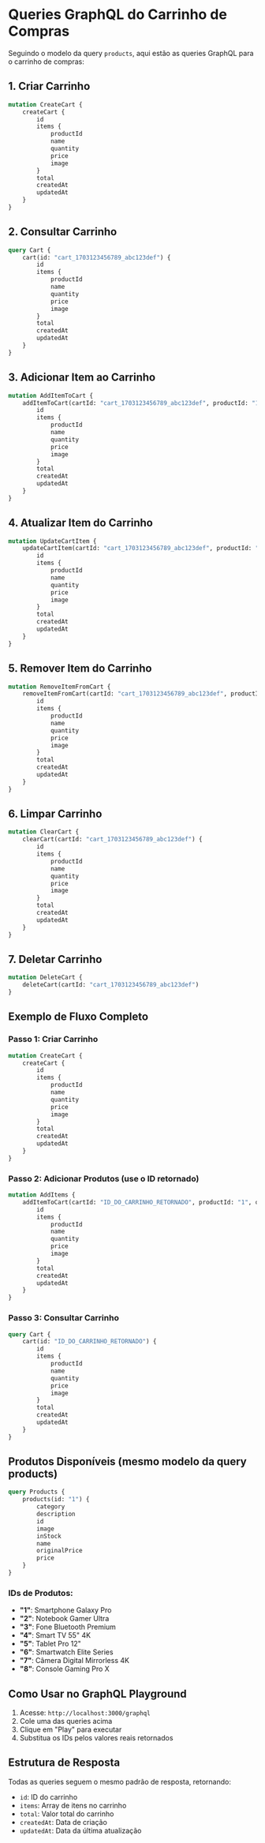 # Queries GraphQL do Carrinho de Compras

Seguindo o modelo da query `products`, aqui estão as queries GraphQL para o carrinho de compras:

## 1. Criar Carrinho
```graphql
mutation CreateCart {
    createCart {
        id
        items {
            productId
            name
            quantity
            price
            image
        }
        total
        createdAt
        updatedAt
    }
}
```

## 2. Consultar Carrinho
```graphql
query Cart {
    cart(id: "cart_1703123456789_abc123def") {
        id
        items {
            productId
            name
            quantity
            price
            image
        }
        total
        createdAt
        updatedAt
    }
}
```

## 3. Adicionar Item ao Carrinho
```graphql
mutation AddItemToCart {
    addItemToCart(cartId: "cart_1703123456789_abc123def", productId: "1", quantity: 2) {
        id
        items {
            productId
            name
            quantity
            price
            image
        }
        total
        createdAt
        updatedAt
    }
}
```

## 4. Atualizar Item do Carrinho
```graphql
mutation UpdateCartItem {
    updateCartItem(cartId: "cart_1703123456789_abc123def", productId: "1", quantity: 3) {
        id
        items {
            productId
            name
            quantity
            price
            image
        }
        total
        createdAt
        updatedAt
    }
}
```

## 5. Remover Item do Carrinho
```graphql
mutation RemoveItemFromCart {
    removeItemFromCart(cartId: "cart_1703123456789_abc123def", productId: "1") {
        id
        items {
            productId
            name
            quantity
            price
            image
        }
        total
        createdAt
        updatedAt
    }
}
```

## 6. Limpar Carrinho
```graphql
mutation ClearCart {
    clearCart(cartId: "cart_1703123456789_abc123def") {
        id
        items {
            productId
            name
            quantity
            price
            image
        }
        total
        createdAt
        updatedAt
    }
}
```

## 7. Deletar Carrinho
```graphql
mutation DeleteCart {
    deleteCart(cartId: "cart_1703123456789_abc123def")
}
```

## Exemplo de Fluxo Completo

### Passo 1: Criar Carrinho
```graphql
mutation CreateCart {
    createCart {
        id
        items {
            productId
            name
            quantity
            price
            image
        }
        total
        createdAt
        updatedAt
    }
}
```

### Passo 2: Adicionar Produtos (use o ID retornado)
```graphql
mutation AddItems {
    addItemToCart(cartId: "ID_DO_CARRINHO_RETORNADO", productId: "1", quantity: 2) {
        id
        items {
            productId
            name
            quantity
            price
            image
        }
        total
        createdAt
        updatedAt
    }
}
```

### Passo 3: Consultar Carrinho
```graphql
query Cart {
    cart(id: "ID_DO_CARRINHO_RETORNADO") {
        id
        items {
            productId
            name
            quantity
            price
            image
        }
        total
        createdAt
        updatedAt
    }
}
```

## Produtos Disponíveis (mesmo modelo da query products)

```graphql
query Products {
    products(id: "1") {
        category
        description
        id
        image
        inStock
        name
        originalPrice
        price
    }
}
```

### IDs de Produtos:
- **"1"**: Smartphone Galaxy Pro
- **"2"**: Notebook Gamer Ultra
- **"3"**: Fone Bluetooth Premium
- **"4"**: Smart TV 55" 4K
- **"5"**: Tablet Pro 12"
- **"6"**: Smartwatch Elite Series
- **"7"**: Câmera Digital Mirrorless 4K
- **"8"**: Console Gaming Pro X

## Como Usar no GraphQL Playground

1. Acesse: `http://localhost:3000/graphql`
2. Cole uma das queries acima
3. Clique em "Play" para executar
4. Substitua os IDs pelos valores reais retornados

## Estrutura de Resposta

Todas as queries seguem o mesmo padrão de resposta, retornando:
- `id`: ID do carrinho
- `items`: Array de itens no carrinho
- `total`: Valor total do carrinho
- `createdAt`: Data de criação
- `updatedAt`: Data da última atualização

